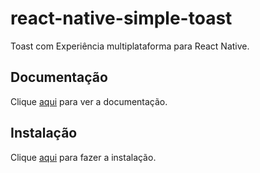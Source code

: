 # react-native-simple-toast

Toast com Experiência multiplataforma para React Native.

## Documentação

Clique [aqui](https://github.com/vonovak/react-native-simple-toast) para ver a documentação.

## Instalação

Clique [aqui](https://www.npmjs.com/package/react-native-simple-toast) para fazer a instalação.